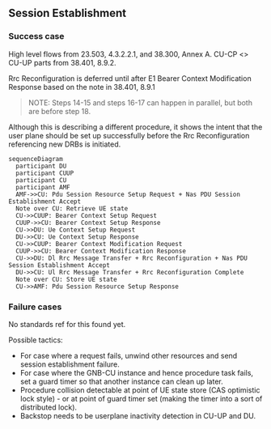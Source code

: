 ## Session Establishment

### Success case
High level flows from 23.503, 4.3.2.2.1, and 38.300, Annex A.  CU-CP <> CU-UP parts from 38.401, 8.9.2.

Rrc Reconfiguration is deferred until after E1 Bearer Context Modification Response based on the note in 38.401, 8.9.1
> NOTE:	Steps 14-15 and steps 16-17 can happen in parallel, but both are before step 18.

Although this is describing a different procedure, it shows the intent that the user plane should be set up successfully before the Rrc Reconfiguration referencing new DRBs is initiated. 

```mermaid
sequenceDiagram
  participant DU
  participant CUUP
  participant CU
  participant AMF
  AMF->>CU: Pdu Session Resource Setup Request + Nas PDU Session Establishment Accept
  Note over CU: Retrieve UE state
  CU->>CUUP: Bearer Context Setup Request
  CUUP->>CU: Bearer Context Setup Response
  CU->>DU: Ue Context Setup Request
  DU->>CU: Ue Context Setup Response
  CU->>CUUP: Bearer Context Modification Request
  CUUP->>CU: Bearer Context Modification Response
  CU->>DU: Dl Rrc Message Transfer + Rrc Reconfiguration + Nas PDU Session Establishment Accept
  DU->>CU: Ul Rrc Message Transfer + Rrc Reconfiguration Complete
  Note over CU: Store UE state
  CU->>AMF: Pdu Session Resource Setup Response
```
### Failure cases

No standards ref for this found yet.  

Possible tactics:
-  For case where a request fails, unwind other resources and send session establishment failure.
-  For case where the GNB-CU instance and hence procedure task fails, set a guard timer so that another instance can clean up later.
-  Procedure collision detectable at point of UE state store (CAS optimistic lock style) - or at point of guard timer set (making the timer into a sort of distributed lock).
-  Backstop needs to be userplane inactivity detection in CU-UP and DU.
